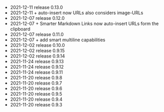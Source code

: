- 2021-12-11	release 0.13.0
- 2021-12-11	+ auto-insert now URLs also considers image-URLs
- 2021-12-07	release 0.12.0
- 2021-12-07	+ Smarter Markdown Links now auto-insert URLs form the clipboard
- 2021-12-07	release 0.11.0
- 2021-12-07	+ add smart multiline capabilities
- 2021-12-02	release 0.10.0
- 2021-12-02	release 0.9.15
- 2021-12-02	release 0.9.14
- 2021-11-24	release 0.9.13
- 2021-11-24	release 0.9.12
- 2021-11-24	release 0.9.11
- 2021-11-20	release 0.9.8
- 2021-11-20	release 0.9.7
- 2021-11-20	release 0.9.6
- 2021-11-20	release 0.9.5
- 2021-11-20	release 0.9.4
- 2021-11-20	release 0.9.3
